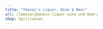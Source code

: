 ```yaml
---
title: "Ybanez's Liquor, Wine & Beer"
url: /lamesa/ybanezs-liquor-wine-und-beer/
shop: Spirituosen
---
```

